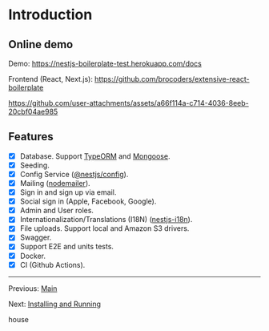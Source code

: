 # Introduction

## Online demo

Demo: <https://nestjs-boilerplate-test.herokuapp.com/docs>

Frontend (React, Next.js): <https://github.com/brocoders/extensive-react-boilerplate>

<https://github.com/user-attachments/assets/a66f114a-c714-4036-8eeb-20cbf04ae985>

## Features

- [x] Database. Support [TypeORM](https://www.npmjs.com/package/typeorm) and [Mongoose](https://www.npmjs.com/package/mongoose).
- [x] Seeding.
- [x] Config Service ([@nestjs/config](https://www.npmjs.com/package/@nestjs/config)).
- [x] Mailing ([nodemailer](https://www.npmjs.com/package/nodemailer)).
- [x] Sign in and sign up via email.
- [x] Social sign in (Apple, Facebook, Google).
- [x] Admin and User roles.
- [x] Internationalization/Translations (I18N) ([nestjs-i18n](https://www.npmjs.com/package/nestjs-i18n)).
- [x] File uploads. Support local and Amazon S3 drivers.
- [x] Swagger.
- [x] Support E2E and units tests.
- [x] Docker.
- [x] CI (Github Actions).

---

Previous: [Main](readme.md)

Next: [Installing and Running](installing-and-running.md)



house